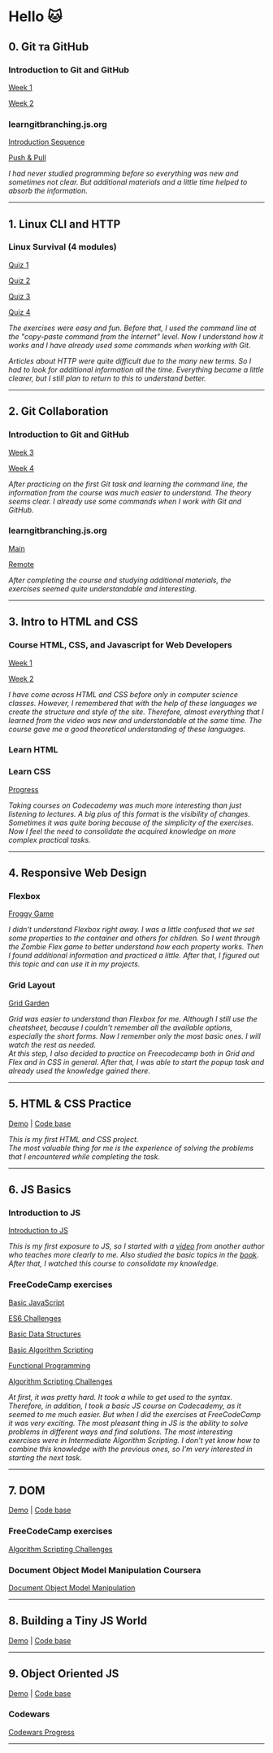 # Hello :cat:

 ## 0. Git та GitHub
 
 ### **Introduction to Git and GitHub**
  
 [Week 1](https://github.com/iva-stasia/kottans-frontend/blob/main/task_git_github/0_1_1.png)
 
 [Week 2](https://github.com/iva-stasia/kottans-frontend/blob/main/task_git_github/0_1_2.png)
 
 ### **learngitbranching.js.org**
  
  [Introduction Sequence](https://github.com/iva-stasia/kottans-frontend/blob/main/task_git_github/0_2_1.png)
  
  [Push & Pull](https://github.com/iva-stasia/kottans-frontend/blob/main/task_git_github/0_2_2.png)

   *I had never studied programming before so everything was new and sometimes not clear. But additional materials and a little time helped to absorb the information.*

___

## 1. Linux CLI and HTTP

### **Linux Survival (4 modules)**
  
 [Quiz 1](https://github.com/iva-stasia/kottans-frontend/blob/main/task_linux_cli/1_1_1.png)

 [Quiz 2](https://github.com/iva-stasia/kottans-frontend/blob/main/task_linux_cli/1_1_2.png)

 [Quiz 3](https://github.com/iva-stasia/kottans-frontend/blob/main/task_linux_cli/1_1_3.png)

 [Quiz 4](https://github.com/iva-stasia/kottans-frontend/blob/main/task_linux_cli/1_1_4.png)
 
 *The exercises were easy and fun. Before that, I used the command line at the "copy-paste command from the Internet" level. Now I understand how it works and I have already used some commands when working with Git.*

 *Articles about HTTP were quite difficult due to the many new terms. So I had to look for additional information all the time. Everything became a little clearer, but I still plan to return to this to understand better.*

 ___
 
## 2. Git Collaboration

### **Introduction to Git and GitHub**

[Week 3](https://github.com/iva-stasia/kottans-frontend/blob/main/task_git_collaboration/3_1_1.png)

[Week 4](https://github.com/iva-stasia/kottans-frontend/blob/main/task_git_collaboration/3_1_2.png)

*After practicing on the first Git task and learning the command line, the information from the course was much easier to understand. The theory seems clear. I already use some commands when I work with Git and GitHub.*

### **learngitbranching.js.org**

[Main](https://github.com/iva-stasia/kottans-frontend/blob/main/task_git_collaboration/3_2_1.png)

[Remote](https://github.com/iva-stasia/kottans-frontend/blob/main/task_git_collaboration/3_2_2.png)

*After completing the course and studying additional materials, the exercises seemed quite understandable and interesting.*

___

## 3. Intro to HTML and CSS

### **Course HTML, CSS, and Javascript for Web Developers**

[Week 1](https://github.com/iva-stasia/kottans-frontend/blob/main/task_html_css_intro/4_1_1.png)

[Week 2](https://github.com/iva-stasia/kottans-frontend/blob/main/task_html_css_intro/4_1_2.png)

*I have come across HTML and CSS before only in computer science classes. However, I remembered that with the help of these languages we create the structure and style of the site. Therefore, almost everything that I learned from the video was new and understandable at the same time. The course gave me a good theoretical understanding of these languages.*

### **Learn HTML**
### **Learn CSS**

[Progress](https://github.com/iva-stasia/kottans-frontend/blob/main/task_html_css_intro/4_2.png)

*Taking courses on Codecademy was much more interesting than just listening to lectures. A big plus of this format is the visibility of changes. Sometimes it was quite boring because of the simplicity of the exercises. Now I feel the need to consolidate the acquired knowledge on more complex practical tasks.*

___

## 4. Responsive Web Design

### **Flexbox**

[Froggy Game](https://github.com/iva-stasia/kottans-frontend/blob/main/task_responsive_web_design/froggy_game.png)

*I didn't understand Flexbox right away. I was a little confused that we set some properties to the container and others for children. So I went through the Zombie Flex game to better understand how each property works. Then I found additional information and practiced a little. After that, I figured out this topic and can use it in my projects.*

### **Grid Layout**

[Grid Garden](https://github.com/iva-stasia/kottans-frontend/blob/main/task_responsive_web_design/grid_garden.png)

*Grid was easier to understand than Flexbox for me. Although I still use the cheatsheet, because I couldn't remember all the available options, especially the short forms. Now I remember only the most basic ones. I will watch the rest as needed.\
At this step, I also decided to practice on Freecodecamp both in Grid and Flex and in CSS in general. After that, I was able to start the popup task and already used the knowledge gained there.*
___

## 5. HTML & CSS Practice

[Demo](https://iva-stasia.github.io/html-css-popup/) | [Code base](https://github.com/iva-stasia/html-css-popup)

*This is my first HTML and CSS project.\
The most valuable thing for me is the experience of solving the problems that I encountered while completing the task.*
___

## 6. JS Basics

### **Introduction to JS**

[Introduction to JS](https://github.com/iva-stasia/kottans-frontend/blob/main/task_js_basics/coursera_intro_js.png)

*This is my first exposure to JS, so I started with a [video](https://www.youtube.com/watch?v=CxgOKJh4zWE) from another author who teaches more clearly to me. Also studied the basic topics in the [book](https://uk.javascript.info/). After that, I watched this course to consolidate my knowledge.*

### **FreeCodeCamp exercises**

[Basic JavaScript](https://github.com/iva-stasia/kottans-frontend/blob/main/task_js_basics/basic_js.png)

[ES6 Challenges](https://github.com/iva-stasia/kottans-frontend/blob/main/task_js_basics/es6.png)

[Basic Data Structures](https://github.com/iva-stasia/kottans-frontend/blob/main/task_js_basics/basic_data_structures.png)

[Basic Algorithm Scripting](https://github.com/iva-stasia/kottans-frontend/blob/main/task_js_basics/basic_algorithm_scripting.png)

[Functional Programming](https://github.com/iva-stasia/kottans-frontend/blob/main/task_js_basics/functional_programming.png)

[Algorithm Scripting Challenges](https://github.com/iva-stasia/kottans-frontend/blob/main/task_js_basics/algorithm_scripting.png)

*At first, it was pretty hard. It took a while to get used to the syntax. Therefore, in addition, I took a basic JS course on Codecademy, as it seemed to me much easier. But when I did the exercises at FreeCodeCamp it was very exciting. The most pleasant thing in JS is the ability to solve problems in different ways and find solutions. The most interesting exercises were in Intermediate Algorithm Scripting. I don't yet know how to combine this knowledge with the previous ones, so I'm very interested in starting the next task.*
___

## 7. DOM

[Demo](https://iva-stasia.github.io/js-dom/) | [Code base](https://github.com/iva-stasia/js-dom)

### **FreeCodeCamp exercises**

[Algorithm Scripting Challenges](https://github.com/iva-stasia/kottans-frontend/blob/main/task_js_dom/algorithm_scripting_2.png)

### **Document Object Model Manipulation Coursera**

[Document Object Model Manipulation](https://github.com/iva-stasia/kottans-frontend/blob/main/task_js_dom/coursera_dom_manipulation.png)
___

## 8. Building a Tiny JS World

[Demo](https://iva-stasia.github.io/a-tiny-JS-world/) | [Code base](https://github.com/iva-stasia/a-tiny-JS-world)
___

## 9. Object Oriented JS

[Demo](https://iva-stasia.github.io/frontend-nanodegree-arcade-game/) | [Code base](https://github.com/iva-stasia/frontend-nanodegree-arcade-game)

### **Codewars**

[Codewars Progress](https://www.codewars.com/users/iva-stasia/badges/large)
___
